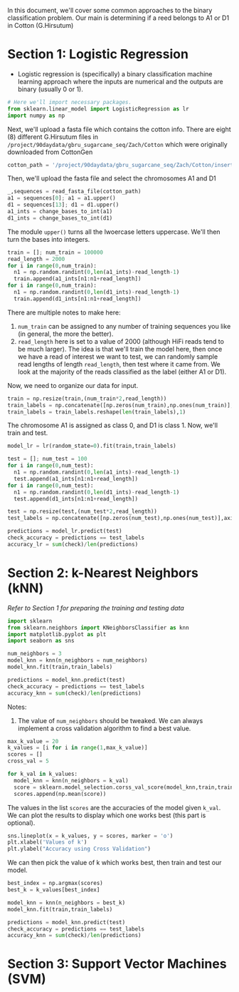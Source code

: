 In this document, we'll cover some common approaches to the binary classification problem.  Our  main is determining if a reed belongs to A1 or D1 in Cotton (G.Hirsutum)


# Section 1: Logistic Regression
- Logistic regression is (specifically) a binary classification machine learning approach where the inputs are numerical and the outputs are binary (usually 0 or 1).

```python
# Here we'll import necessary packages.
from sklearn.linear_model import LogisticRegression as lr
import numpy as np
```

Next, we'll upload a fasta file which contains the cotton info.  There are eight (8) different G.Hirsutum files in ```/project/90daydata/gbru_sugarcane_seq/Zach/Cotton``` which were originally downloaded from CottonGen
```python
cotton_path = '/project/90daydata/gbru_sugarcane_seq/Zach/Cotton/insert_cotton_file_of_interest_here.fa'
```

Then, we'll upload the fasta file and select the chromosomes A1 and D1
```python
_,sequences = read_fasta_file(cotton_path)
a1 = sequences[0]; a1 = a1.upper()
d1 = sequences[13]; d1 = d1.upper()
a1_ints = change_bases_to_int(a1)
d1_ints = change_bases_to_int(d1)
```
The module ```upper()``` turns all the lwoercase letters uppercase.  We'll then turn the bases into integers.  

```python
train = []; num_train = 100000
read_length = 2000
for i in range(0,num_train):
  n1 = np.random.randint(0,len(a1_ints)-read_length-1)
  train.append(a1_ints[n1:n1+read_length])
for i in range(0,num_train):
  n1 = np.random.randint(0,len(d1_ints)-read_length-1)
  train.append(d1_ints[n1:n1+read_length])
```

There are multiple notes to make here:
1.  ```num_train``` can be assigned to any number of training sequences you like (in general, the more the better).
2.  ```read_length``` here is set to a value of 2000 (although HiFi reads tend to be much larger).  The idea is that we'll train the model here, then once we have a read of interest we want to test, we can randomly sample read lengths of length ```read_length```, then test where it came from.  We look at the majority of the reads classified as the label (either A1 or D1).

Now, we need to organize our data for input.
```python
train = np.resize(train,(num_train*2,read_length))
train_labels = np.concatenate([np.zeros(num_train),np.ones(num_train)],axis=0)
train_labels = train_labels.reshape(len(train_labels),1)
```

The chromosome A1 is assigned as class 0, and D1 is class 1.  Now, we'll train and test.

```python
model_lr = lr(random_state=0).fit(train,train_labels)

test = []; num_test = 100
for i in range(0,num_test):
  n1 = np.random.randint(0,len(a1_ints)-read_length-1)
  test.append(a1_ints[n1:n1+read_length])
for i in range(0,num_test):
  n1 = np.random.randint(0,len(d1_ints)-read_length-1)
  test.append(d1_ints[n1:n1+read_length])

test = np.resize(test,(num_test*2,read_length))
test_labels = np.concatenate([np.zeros(num_test),np.ones(num_test)],axis=0)

predictions = model_lr.predict(test)
check_accuracy = predictions == test_labels
accuracy_lr = sum(check)/len(predictions)
```

# Section 2:  k-Nearest Neighbors (kNN)
*Refer to Section 1 for preparing the training and testing data*

```python
import sklearn
from sklearn.neighbors import KNeighborsClassifier as knn
import matplotlib.pyplot as plt
import seaborn as sns

num_neighbors = 3
model_knn = knn(n_neighbors = num_neighbors)
model_knn.fit(train,train_labels)

predictions = model_knn.predict(test)
check_accuracy = predictions == test_labels
accuracy_knn = sum(check)/len(predictions)
```

Notes:
1.  The value of ```num_neighbors``` should  be tweaked.  We can always implement a cross validation algorithm to find a best value.  

```python
max_k_value = 20
k_values = [i for i in range(1,max_k_value)]
scores = []
cross_val = 5

for k_val in k_values:
  model_knn = knn(n_neighbors = k_val)
  score = sklearn.model_selection.corss_val_score(model_knn,train,train_labels,cv = cross_val)
  scores.append(np.mean(score))
```

The values in the list ```scores``` are the accuracies of the model given ```k_val```.  We can plot the results to display which one works best (this part is optional).

```python
sns.lineplot(x = k_values, y = scores, marker = 'o')
plt.xlabel('Values of k')
plt.ylabel("Accuracy using Cross Validation")
```

We can then pick the value of k which works best, then train and test our model.

```python
best_index = np.argmax(scores)
best_k = k_values[best_index]

model_knn = knn(n_neighbors = best_k)
model_knn.fit(train,train_labels)

predictions = model_knn.predict(test)
check_accuracy = predictions == test_labels
accuracy_knn = sum(check)/len(predictions)
```


# Section 3:  Support Vector Machines (SVM)
